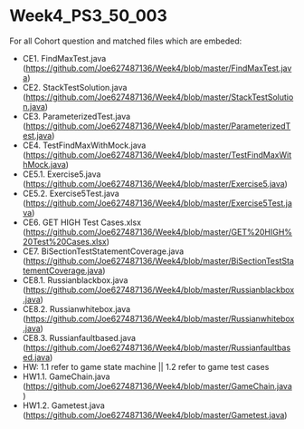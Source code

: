 # Week4_PS3_50_003

For all Cohort question and matched files which are embeded:
+ CE1. FindMaxTest.java (https://github.com/Joe627487136/Week4/blob/master/FindMaxTest.java)
+ CE2. StackTestSolution.java (https://github.com/Joe627487136/Week4/blob/master/StackTestSolution.java)
+ CE3. ParameterizedTest.java (https://github.com/Joe627487136/Week4/blob/master/ParameterizedTest.java)
+ CE4. TestFindMaxWithMock.java (https://github.com/Joe627487136/Week4/blob/master/TestFindMaxWithMock.java)
+ CE5.1. Exercise5.java (https://github.com/Joe627487136/Week4/blob/master/Exercise5.java)
+ CE5.2. Exercise5Test.java (https://github.com/Joe627487136/Week4/blob/master/Exercise5Test.java)
+ CE6. GET HIGH Test Cases.xlsx (https://github.com/Joe627487136/Week4/blob/master/GET%20HIGH%20Test%20Cases.xlsx)
+ CE7. BiSectionTestStatementCoverage.java (https://github.com/Joe627487136/Week4/blob/master/BiSectionTestStatementCoverage.java)
+ CE8.1. Russianblackbox.java (https://github.com/Joe627487136/Week4/blob/master/Russianblackbox.java)
+ CE8.2. Russianwhitebox.java (https://github.com/Joe627487136/Week4/blob/master/Russianwhitebox.java)
+ CE8.3. Russianfaultbased.java (https://github.com/Joe627487136/Week4/blob/master/Russianfaultbased.java)
+ HW: 1.1 refer to game state machine || 1.2 refer to game test cases
+ HW1.1. GameChain.java (https://github.com/Joe627487136/Week4/blob/master/GameChain.java)
+ HW1.2. Gametest.java (https://github.com/Joe627487136/Week4/blob/master/Gametest.java)
